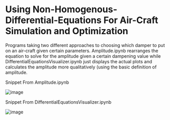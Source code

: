 # Using Non-Homogenous-Differential-Equations For Air-Craft Simulation and Optimization
Programs taking two different approaches to choosing which damper to put on an air-craft given certain parameters. Amplitude.ipynb rearranges the equation to solve for the amplitude given a certain dampening value while DifferentialEquationsVisualizer.ipynb just displays the actual plots and calculates the amplitude more qualitatively (using the basic definition of amplitude.

Snippet From Amplitude.ipynb

![image](https://user-images.githubusercontent.com/64051575/134822052-9912aba2-8962-4bd3-af0e-2ba8ee2172fc.png)

Snippet From DifferentialEquationsVisualizer.ipynb

![image](https://user-images.githubusercontent.com/64051575/134822076-39583311-903a-471e-89be-2430c14a2b1d.png)

